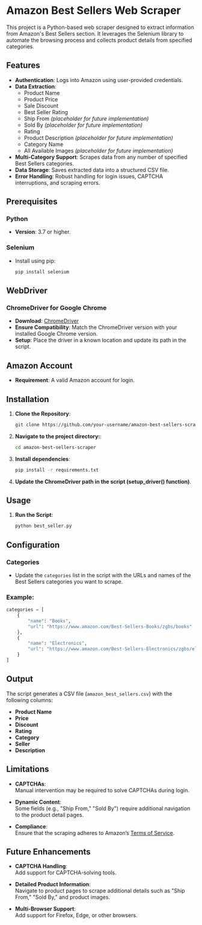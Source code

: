 # Amazon Best Sellers Web Scraper

This project is a Python-based web scraper designed to extract information from Amazon's Best Sellers section. It leverages the Selenium library to automate the browsing process and collects product details from specified categories.

## Features

- **Authentication**: Logs into Amazon using user-provided credentials.
- **Data Extraction**:
  - Product Name
  - Product Price
  - Sale Discount
  - Best Seller Rating
  - Ship From *(placeholder for future implementation)*
  - Sold By *(placeholder for future implementation)*
  - Rating
  - Product Description *(placeholder for future implementation)*
  - Category Name
  - All Available Images *(placeholder for future implementation)*
- **Multi-Category Support**: Scrapes data from any number of specified Best Sellers categories.
- **Data Storage**: Saves extracted data into a structured CSV file.
- **Error Handling**: Robust handling for login issues, CAPTCHA interruptions, and scraping errors.

## Prerequisites

### Python
- **Version**: 3.7 or higher.

### Selenium
- Install using pip:
  ```bash
  pip install selenium
  ```
## WebDriver

### ChromeDriver for Google Chrome
- **Download**: [ChromeDriver](https://chromedriver.chromium.org/downloads)
- **Ensure Compatibility**: Match the ChromeDriver version with your installed Google Chrome version.
- **Setup**: Place the driver in a known location and update its path in the script.

## Amazon Account
- **Requirement**: A valid Amazon account for login.

## Installation

1. **Clone the Repository**:
   ```bash
   git clone https://github.com/your-username/amazon-best-sellers-scraper.git
   ```
2. **Navigate to the project directory:**:
   ```bash 
   cd amazon-best-sellers-scraper
   ```
3. **Install dependencies**:
   ```bash  
   pip install -r requirements.txt
   ```
4. **Update the ChromeDriver path in the script (setup_driver() function)**.

## Usage

1. **Run the Script**:
   ```bash
   python best_seller.py
   ```
## Configuration

### Categories
- Update the `categories` list in the script with the URLs and names of the Best Sellers categories you want to scrape.

### Example:
```python
categories = [
    {
        "name": "Books",
        "url": "https://www.amazon.com/Best-Sellers-Books/zgbs/books"
    },
    {
        "name": "Electronics",
        "url": "https://www.amazon.com/Best-Sellers-Electronics/zgbs/electronics"
    }
]
```
## Output

The script generates a CSV file (`amazon_best_sellers.csv`) with the following columns:

- **Product Name**
- **Price**
- **Discount**
- **Rating**
- **Category**
- **Seller**
- **Description**

## Limitations

- **CAPTCHAs**:  
  Manual intervention may be required to solve CAPTCHAs during login.

- **Dynamic Content**:  
  Some fields (e.g., "Ship From," "Sold By") require additional navigation to the product detail pages.

- **Compliance**:  
  Ensure that the scraping adheres to Amazon’s [Terms of Service](https://www.amazon.com/gp/help/customer/display.html).

## Future Enhancements

- **CAPTCHA Handling**:  
  Add support for CAPTCHA-solving tools.

- **Detailed Product Information**:  
  Navigate to product pages to scrape additional details such as "Ship From," "Sold By," and product images.

- **Multi-Browser Support**:  
  Add support for Firefox, Edge, or other browsers.
